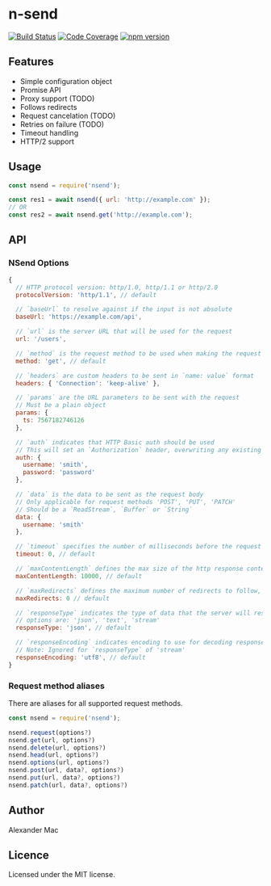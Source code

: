 # n-send

[![Build Status](https://travis-ci.org/AlexanderMac/n-send.svg?branch=master)](https://travis-ci.org/AlexanderMac/n-send)
[![Code Coverage](https://codecov.io/gh/AlexanderMac/n-send/branch/master/graph/badge.svg)](https://codecov.io/gh/AlexanderMac/n-send)
[![npm version](https://badge.fury.io/js/n-send.svg)](https://badge.fury.io/js/n-send)

## Features

- Simple configuration object
- Promise API
- Proxy support (TODO)
- Follows redirects
- Request cancelation (TODO)
- Retries on failure (TODO)
- Timeout handling
- HTTP/2 support

## Usage
```js
const nsend = require('nsend');

const res1 = await nsend({ url: 'http://example.com' });
// OR
const res2 = await nsend.get('http://example.com');
```

## API

### NSend Options

```js
{
  // HTTP protocol version: http/1.0, http/1.1 or http/2.0
  protocolVersion: 'http/1.1', // default

  // `baseUrl` to resolve against if the input is not absolute
  baseUrl: 'https://example.com/api',

  // `url` is the server URL that will be used for the request
  url: '/users',

  // `method` is the request method to be used when making the request
  method: 'get', // default

  // `headers` are custom headers to be sent in `name: value` format
  headers: { 'Connection': 'keep-alive' },

  // `params` are the URL parameters to be sent with the request
  // Must be a plain object
  params: {
    ts: 7567182746126
  },

  // `auth` indicates that HTTP Basic auth should be used
  // This will set an `Authorization` header, overwriting any existing
  auth: {
    username: 'smith',
    password: 'password'
  },

  // `data` is the data to be sent as the request body
  // Only applicable for request methods 'POST', 'PUT', 'PATCH'
  // Should be a `ReadStream`, `Buffer` or `String`
  data: {
    username: 'smith'
  },

  // `timeout` specifies the number of milliseconds before the request times out
  timeout: 0, // default

  // `maxContentLength` defines the max size of the http response content in bytes allowed
  maxContentLength: 10000, // default

  // `maxRedirects` defines the maximum number of redirects to follow, if set to 0, no redirects will be followed
  maxRedirects: 0 // default

  // `responseType` indicates the type of data that the server will respond with
  // options are: 'json', 'text', 'stream'
  responseType: 'json', // default

  // `responseEncoding` indicates encoding to use for decoding responses
  // Note: Ignored for `responseType` of 'stream'
  responseEncoding: 'utf8', // default
}
```

### Request method aliases

There are aliases for all supported request methods.

```js
const nsend = require('nsend');

nsend.request(options?)
nsend.get(url, options?)
nsend.delete(url, options?)
nsend.head(url, options?)
nsend.options(url, options?)
nsend.post(url, data?, options?)
nsend.put(url, data?, options?)
nsend.patch(url, data?, options?)
```

## Author
Alexander Mac

## Licence
Licensed under the MIT license.

